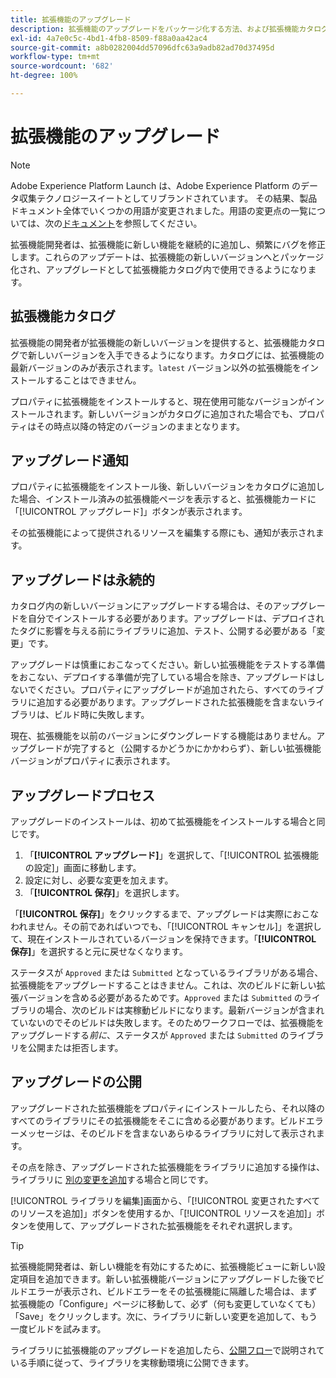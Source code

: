 ```yaml
---
title: 拡張機能のアップグレード
description: 拡張機能のアップグレードをパッケージ化する方法、および拡張機能カタログに表示する方法について説明します。
exl-id: 4a7e0c5c-4bd1-4fb8-8509-f88a0aa42ac4
source-git-commit: a8b0282004dd57096dfc63a9adb82ad70d37495d
workflow-type: tm+mt
source-wordcount: '682'
ht-degree: 100%

---
```


# 拡張機能のアップグレード

>[!NOTE]
>
>Adobe Experience Platform Launch は、Adobe Experience Platform のデータ収集テクノロジースイートとしてリブランドされています。 その結果、製品ドキュメント全体でいくつかの用語が変更されました。用語の変更点の一覧については、次の[ドキュメント](../../../term-updates.md)を参照してください。

拡張機能開発者は、拡張機能に新しい機能を継続的に追加し、頻繁にバグを修正します。これらのアップデートは、拡張機能の新しいバージョンへとパッケージ化され、アップグレードとして拡張機能カタログ内で使用できるようになります。

## 拡張機能カタログ

拡張機能の開発者が拡張機能の新しいバージョンを提供すると、拡張機能カタログで新しいバージョンを入手できるようになります。カタログには、拡張機能の最新バージョンのみが表示されます。`latest` バージョン以外の拡張機能をインストールすることはできません。

プロパティに拡張機能をインストールすると、現在使用可能なバージョンがインストールされます。新しいバージョンがカタログに追加された場合でも、プロパティはその時点以降の特定のバージョンのままとなります。

## アップグレード通知

プロパティに拡張機能をインストール後、新しいバージョンをカタログに追加した場合、インストール済みの拡張機能ページを表示すると、拡張機能カードに「[!UICONTROL アップグレード]」ボタンが表示されます。

その拡張機能によって提供されるリソースを編集する際にも、通知が表示されます。

## アップグレードは永続的

カタログ内の新しいバージョンにアップグレードする場合は、そのアップグレードを自分でインストールする必要があります。アップグレードは、デプロイされたタグに影響を与える前にライブラリに追加、テスト、公開する必要がある「変更」です。

アップグレードは慎重におこなってください。新しい拡張機能をテストする準備をおこない、デプロイする準備が完了している場合を除き、アップグレードはしないでください。プロパティにアップグレードが追加されたら、すべてのライブラリに追加する必要があります。アップグレードされた拡張機能を含まないライブラリは、ビルド時に失敗します。

現在、拡張機能を以前のバージョンにダウングレードする機能はありません。アップグレードが完了すると（公開するかどうかにかかわらず）、新しい拡張機能バージョンがプロパティに表示されます。

## アップグレードプロセス

アップグレードのインストールは、初めて拡張機能をインストールする場合と同じです。

1. 「**[!UICONTROL アップグレード]**」を選択して、「[!UICONTROL 拡張機能の設定]」画面に移動します。
1. 設定に対し、必要な変更を加えます。
1. 「**[!UICONTROL 保存]**」を選択します。

「**[!UICONTROL 保存]**」をクリックするまで、アップグレードは実際におこなわれません。その前であればいつでも、「[!UICONTROL キャンセル]」を選択して、現在インストールされているバージョンを保持できます。「**[!UICONTROL 保存]**」を選択すると元に戻せなくなります。

ステータスが `Approved` または `Submitted` となっているライブラリがある場合、拡張機能をアップグレードすることはきません。これは、次のビルドに新しい拡張バージョンを含める必要があるためです。`Approved` または `Submitted` のライブラリの場合、次のビルドは実稼動ビルドになります。最新バージョンが含まれていないのでそのビルドは失敗します。そのためワークフローでは、拡張機能をアップグレードする&#x200B;_前に_、ステータスが `Approved` または `Submitted` のライブラリを公開または拒否します。

## アップグレードの公開

アップグレードされた拡張機能をプロパティにインストールしたら、それ以降のすべてのライブラリにその拡張機能をそこに含める必要があります。ビルドエラーメッセージは、そのビルドを含まないあらゆるライブラリに対して表示されます。

その点を除き、アップグレードされた拡張機能をライブラリに追加する操作は、ライブラリに [別の変更を追加](../../publishing/libraries.md)する場合と同じです。

[!UICONTROL ライブラリを編集]画面から、「[!UICONTROL 変更されたすべてのリソースを追加]」ボタンを使用するか、「[!UICONTROL リソースを追加]」ボタンを使用して、アップグレードされた拡張機能をそれぞれ選択します。

>[!TIP]
>
> 拡張機能開発者は、新しい機能を有効にするために、拡張機能ビューに新しい設定項目を追加できます。新しい拡張機能バージョンにアップグレードした後でビルドエラーが表示され、ビルドエラーをその拡張機能に隔離した場合は、まず拡張機能の「Configure」ページに移動して、必ず（何も変更していなくても）「Save」をクリックします。次に、ライブラリに新しい変更を追加して、もう一度ビルドを試みます。

ライブラリに拡張機能のアップグレードを追加したら、[公開フロー](../../publishing/publishing-flow.md)で説明されている手順に従って、ライブラリを実稼動環境に公開できます。

